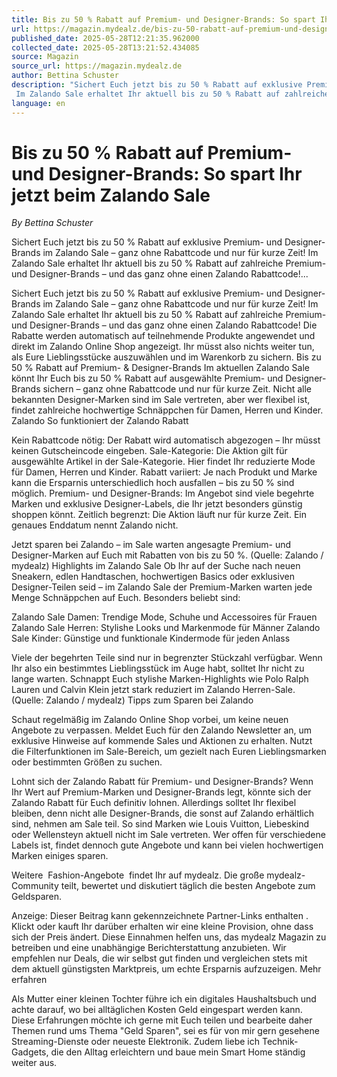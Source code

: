 ```yaml
---
title: Bis zu 50 % Rabatt auf Premium- und Designer-Brands: So spart Ihr jetzt beim Zalando Sale
url: https://magazin.mydealz.de/bis-zu-50-rabatt-auf-premium-und-designer-brands-so-spart-ihr-jetzt-beim-zalando-sale-33999
published_date: 2025-05-28T12:21:35.962000
collected_date: 2025-05-28T13:21:52.434085
source: Magazin
source_url: https://magazin.mydealz.de
author: Bettina Schuster
description: "Sichert Euch jetzt bis zu 50 % Rabatt auf exklusive Premium- und Designer-Brands im Zalando Sale – ganz ohne Rabattcode und nur für kurze Zeit! 
 Im Zalando Sale erhaltet Ihr aktuell bis zu 50 % Rabatt auf zahlreiche Premium- und Designer-Brands – und das ganz ohne einen Zalando Rabattcode!..."
language: en
---
```


# Bis zu 50 % Rabatt auf Premium- und Designer-Brands: So spart Ihr jetzt beim Zalando Sale

*By Bettina Schuster*

Sichert Euch jetzt bis zu 50 % Rabatt auf exklusive Premium- und Designer-Brands im Zalando Sale – ganz ohne Rabattcode und nur für kurze Zeit! 
 Im Zalando Sale erhaltet Ihr aktuell bis zu 50 % Rabatt auf zahlreiche Premium- und Designer-Brands – und das ganz ohne einen Zalando Rabattcode!...

Sichert Euch jetzt bis zu 50 % Rabatt auf exklusive Premium- und Designer-Brands im Zalando Sale – ganz ohne Rabattcode und nur für kurze Zeit! 
 Im Zalando Sale erhaltet Ihr aktuell bis zu 50 % Rabatt auf zahlreiche Premium- und Designer-Brands – und das ganz ohne einen Zalando Rabattcode! Die Rabatte werden automatisch auf teilnehmende Produkte angewendet und direkt im Zalando Online Shop angezeigt. Ihr müsst also nichts weiter tun, als Eure Lieblingsstücke auszuwählen und im Warenkorb zu sichern. 
 Bis zu 50 % Rabatt auf Premium- &amp; Designer-Brands Im aktuellen Zalando Sale könnt Ihr Euch bis zu 50 % Rabatt auf ausgewählte Premium- und Designer-Brands sichern – ganz ohne Rabattcode und nur für kurze Zeit. Nicht alle bekannten Designer-Marken sind im Sale vertreten, aber wer flexibel ist, findet zahlreiche hochwertige Schnäppchen für Damen, Herren und Kinder. Zalando 
 So funktioniert der Zalando Rabatt 
 
 Kein Rabattcode nötig: Der Rabatt wird automatisch abgezogen – Ihr müsst keinen Gutscheincode eingeben. 
 Sale-Kategorie: Die Aktion gilt für ausgewählte Artikel in der Sale-Kategorie. Hier findet Ihr reduzierte Mode für Damen, Herren und Kinder. 
 Rabatt variiert: Je nach Produkt und Marke kann die Ersparnis unterschiedlich hoch ausfallen – bis zu 50 % sind möglich. 
 Premium- und Designer-Brands: Im Angebot sind viele begehrte Marken und exklusive Designer-Labels, die Ihr jetzt besonders günstig shoppen könnt. 
 Zeitlich begrenzt: Die Aktion läuft nur für kurze Zeit. Ein genaues Enddatum nennt Zalando nicht. 
 
 Jetzt sparen bei Zalando – im Sale warten angesagte Premium- und Designer-Marken auf Euch mit Rabatten von bis zu 50 %. (Quelle: Zalando / mydealz) 
 Highlights im Zalando Sale 
 Ob Ihr auf der Suche nach neuen Sneakern, edlen Handtaschen, hochwertigen Basics oder exklusiven Designer-Teilen seid – im Zalando Sale der Premium-Marken warten jede Menge Schnäppchen auf Euch. Besonders beliebt sind: 
 
 Zalando Sale Damen: Trendige Mode, Schuhe und Accessoires für Frauen 
 Zalando Sale Herren: Stylishe Looks und Markenmode für Männer 
 Zalando Sale Kinder: Günstige und funktionale Kindermode für jeden Anlass 
 
 Viele der begehrten Teile sind nur in begrenzter Stückzahl verfügbar. Wenn Ihr also ein bestimmtes Lieblingsstück im Auge habt, solltet Ihr nicht zu lange warten. 
 Schnappt Euch stylishe Marken-Highlights wie Polo Ralph Lauren und Calvin Klein jetzt stark reduziert im Zalando Herren-Sale. (Quelle: Zalando / mydealz) 
 Tipps zum Sparen bei Zalando 
 
 Schaut regelmäßig im Zalando Online Shop vorbei, um keine neuen Angebote zu verpassen. 
 Meldet Euch für den Zalando Newsletter an, um exklusive Hinweise auf kommende Sales und Aktionen zu erhalten. 
 Nutzt die Filterfunktionen im Sale-Bereich, um gezielt nach Euren Lieblingsmarken oder bestimmten Größen zu suchen. 
 
 Lohnt sich der Zalando Rabatt für Premium- und Designer-Brands? 
 Wenn Ihr Wert auf Premium-Marken und Designer-Brands legt, könnte sich der Zalando Rabatt für Euch definitiv lohnen. Allerdings solltet Ihr flexibel bleiben, denn nicht alle Designer-Brands, die sonst auf Zalando erhältlich sind, nehmen am Sale teil. So sind Marken wie Louis Vuitton, Liebeskind oder Wellensteyn aktuell nicht im Sale vertreten. Wer offen für verschiedene Labels ist, findet dennoch gute Angebote und kann bei vielen hochwertigen Marken einiges sparen. 
 
 Weitere  Fashion-Angebote  findet Ihr auf mydealz. Die große mydealz-Community teilt, bewertet und diskutiert täglich die besten Angebote zum Geldsparen.

Anzeige: Dieser Beitrag kann gekennzeichnete Partner-Links enthalten . Klickt oder kauft Ihr darüber erhalten wir eine kleine Provision, ohne dass sich der Preis ändert. Diese Einnahmen helfen uns, das mydealz Magazin zu betreiben und eine unabhängige Berichterstattung anzubieten. Wir empfehlen nur Deals, die wir selbst gut finden und vergleichen stets mit dem aktuell günstigsten Marktpreis, um echte Ersparnis aufzuzeigen. Mehr erfahren

Als Mutter einer kleinen Tochter führe ich ein digitales Haushaltsbuch und achte darauf, wo bei alltäglichen Kosten Geld eingespart werden kann. Diese Erfahrungen möchte ich gerne mit Euch teilen und bearbeite daher Themen rund ums Thema "Geld Sparen", sei es für von mir gern gesehene Streaming-Dienste oder neueste Elektronik. Zudem liebe ich Technik-Gadgets, die den Alltag erleichtern und baue mein Smart Home ständig weiter aus.
